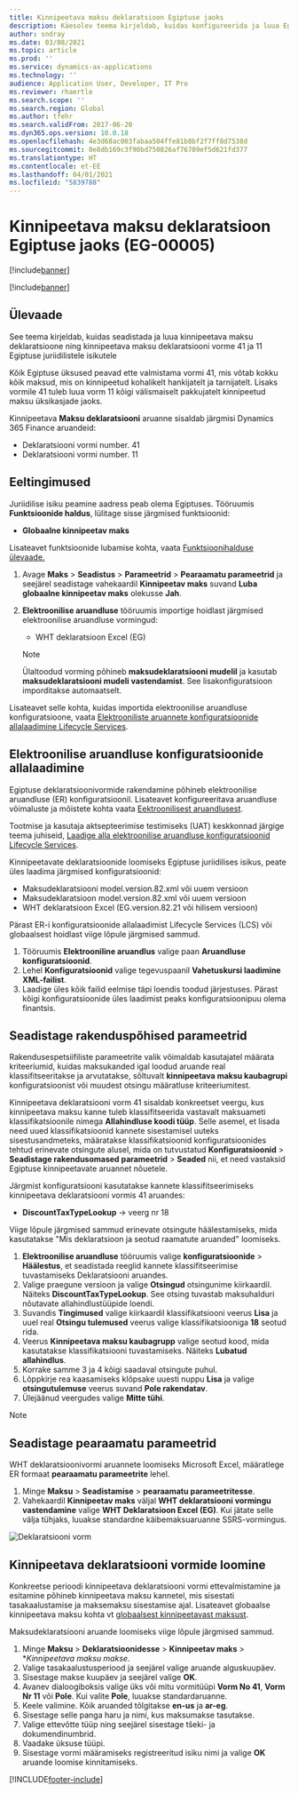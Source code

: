 ```yaml
---
title: Kinnipeetava maksu deklaratsioon Egiptuse jaoks
description: Käesolev teema kirjeldab, kuidas konfigureerida ja luua Egiptuse kinnipeetava maksu deklaratsioone.
author: sndray
ms.date: 03/08/2021
ms.topic: article
ms.prod: ''
ms.service: dynamics-ax-applications
ms.technology: ''
audience: Application User, Developer, IT Pro
ms.reviewer: rhaertle
ms.search.scope: ''
ms.search.region: Global
ms.author: tfehr
ms.search.validFrom: 2017-06-20
ms.dyn365.ops.version: 10.0.18
ms.openlocfilehash: 4e3d68ac003fabaa504ffe81b8bf2f7ff8d7538d
ms.sourcegitcommit: 0e8db169c3f90bd750826af76709ef5d621fd377
ms.translationtype: HT
ms.contentlocale: et-EE
ms.lasthandoff: 04/01/2021
ms.locfileid: "5839788"
---
```

#  <a name="withholding-tax-declaration-for-egypt-eg-00005"></a>Kinnipeetava maksu deklaratsioon Egiptuse jaoks (EG-00005)

[!include[banner](../includes/banner.md)]

[!include[banner](../includes/preview-banner.md)]

## <a name="overview"></a>Ülevaade
See teema kirjeldab, kuidas seadistada ja luua kinnipeetava maksu deklaratsioone ning kinnipeetava maksu deklaratsiooni vorme 41 ja 11 Egiptuse juriidilistele isikutele 

Kõik Egiptuse üksused peavad ette valmistama vormi 41, mis võtab kokku kõik maksud, mis on kinnipeetud kohalikelt hankijatelt ja tarnijatelt. Lisaks vormile 41 tuleb luua vorm 11 kõigi välismaiselt pakkujatelt kinnipeetud maksu üksikasjade jaoks. 

Kinnipeetava **Maksu deklaratsiooni** aruanne sisaldab järgmisi Dynamics 365 Finance aruandeid:

- Deklaratsiooni vormi number. 41
- Deklaratsiooni vormi number. 11
    
    
## <a name="prerequisites"></a>Eeltingimused
Juriidilise isiku peamine aadress peab olema Egiptuses.
Tööruumis **Funktsioonide haldus**, lülitage sisse järgmised funktsioonid:

   - **Globaalne kinnipeetav maks**

Lisateavet funktsioonide lubamise kohta, vaata [Funktsioonihalduse ülevaade.](../../fin-ops-core/fin-ops/get-started/feature-management/feature-management-overview.md)

1. Avage **Maks** > **Seadistus** > **Parameetrid** > **Pearaamatu parameetrid** ja seejärel seadistage vahekaardil **Kinnipeetav maks** suvand **Luba globaalne kinnipeetav maks** olekusse **Jah**.
2. **Elektroonilise aruandluse** tööruumis importige hoidlast järgmised elektroonilise aruandluse vormingud:

    - WHT deklaratsioon Excel (EG)

    > [!NOTE]
    > Ülaltoodud vorming põhineb **maksudeklaratsiooni mudelil** ja kasutab **maksudeklaratsiooni mudeli vastendamist**. See lisakonfiguratsioon imporditakse automaatselt.

Lisateavet selle kohta, kuidas importida elektroonilise aruandluse konfiguratsioone, vaata [Elektrooniliste aruannete konfiguratsioonide allalaadimine Lifecycle Services](../../fin-ops-core/dev-itpro/analytics/download-electronic-reporting-configuration-lcs.md).

## <a name="download-electronic-reporting-configurations"></a>Elektroonilise aruandluse konfiguratsioonide allalaadimine

Egiptuse deklaratsioonivormide rakendamine põhineb elektroonilise aruandluse (ER) konfiguratsioonil. Lisateavet konfigureeritava aruandluse võimaluste ja mõistete kohta vaata [Eektroonilisest aruandlusest](../../fin-ops-core/dev-itpro/analytics/general-electronic-reporting.md).

Tootmise ja kasutaja aktsepteerimise testimiseks (UAT) keskkonnad järgige teema juhiseid, [Laadige alla elektroonilise aruandluse konfiguratsioonid Lifecycle Services](../../fin-ops-core/dev-itpro/analytics/download-electronic-reporting-configuration-lcs.md).

Kinnipeetavate deklaratsioonide loomiseks Egiptuse juriidilises isikus, peate üles laadima järgmised konfiguratsioonid:

- Maksudeklaratsiooni model.version.82.xml või uuem versioon
- Maksudeklaratsioon model.version.82.xml või uuem versioon
- WHT deklaratsioon Excel (EG.version.82.21 või hilisem versioon)

Pärast ER-i konfiguratsioonide allalaadimist Lifecycle Services (LCS) või globaalsest hoidlast viige lõpule järgmised sammud.

1. Tööruumis **Elektrooniline aruandlus** valige paan **Aruandluse konfiguratsioonid**.
1. Lehel **Konfiguratsioonid** valige tegevuspaanil **Vahetuskursi laadimine XML-failist**.
1. Laadige üles kõik failid eelmise täpi loendis toodud järjestuses. Pärast kõigi konfiguratsioonide üles laadimist peaks konfiguratsioonipuu olema finantsis.

## <a name="set-up-application-specific-parameters"></a>Seadistage rakenduspõhised parameetrid

Rakendusespetsiifiliste parameetrite valik võimaldab kasutajatel määrata kriteeriumid, kuidas maksukanded igal loodud aruande real klassifitseeritakse ja arvutatakse, sõltuvalt **kinnipeetava maksu kaubagrupi** konfiguratsioonist või muudest otsingu määratluse kriteeriumitest.

Kinnipeetava deklaratsiooni vorm 41 sisaldab konkreetset veergu, kus kinnipeetava maksu kanne tuleb klassifitseerida vastavalt maksuameti klassifikatsioonile nimega **Allahindluse koodi tüüp**. Selle asemel, et lisada need uued klassifikatsioonid kannete sisestamisel uuteks sisestusandmeteks, määratakse klassifikatsioonid konfiguratsioonides tehtud erinevate otsingute alusel, mida on tutvustatud **Konfiguratsioonid** > **Seadistage rakendusomased parameetrid** > **Seaded** nii, et need vastaksid Egiptuse kinnipeetavate aruannet nõuetele. 

Järgmist konfiguratsiooni kasutatakse kannete klassifitseerimiseks kinnipeetava deklaratsiooni vormis 41 aruandes:

- **DiscountTaxTypeLookup** -> veerg nr 18 

Viige lõpule järgmised sammud erinevate otsingute häälestamiseks, mida kasutatakse "Mis deklaratsioon ja seotud raamatute aruanded" loomiseks. 

1. **Elektroonilise aruandluse** tööruumis valige **konfiguratsioonide** > **Häälestus**, et seadistada reeglid kannete klassifitseerimise tuvastamiseks Deklaratsiooni aruandes. 
2. Valige praegune versioon ja valige **Otsingud** otsingunime kiirkaardil. Näiteks **DiscountTaxTypeLookup**. See otsing tuvastab maksuhalduri nõutavate allahindlustüüpide loendi.
3. Suvandis **Tingimused** valige kiirkaardil klassifikatsiooni veerus **Lisa** ja uuel real **Otsingu tulemused** veerus valige klassifikatsiooniga **18** seotud rida.
4. Veerus **Kinnipeetava maksu kaubagrupp** valige seotud kood, mida kasutatakse klassifikatsiooni tuvastamiseks. Näiteks **Lubatud allahindlus**.  
5. Korrake samme 3 ja 4 kõigi saadaval otsingute puhul.
6. Lõppkirje rea kaasamiseks klõpsake uuesti nuppu **Lisa** ja valige **otsingutulemuse** veerus suvand **Pole rakendatav**. 
7. Ülejäänud veergudes valige **Mitte tühi**. 

> [!NOTE]

## <a name="set-up-general-ledger-parameters"></a>Seadistage pearaamatu parameetrid

WHT deklaratsioonivormi aruannete loomiseks Microsoft Excel, määratlege ER formaat **pearaamatu parameetrite** lehel.

1. Minge **Maksu** > **Seadistamise** > **pearaamatu parameetritesse**.
2. Vahekaardil **Kinnipeetav maks** väljal **WHT deklaratsiooni vormingu vastendamine** valige **WHT Deklaratsioon Excel (EG)**. Kui jätate selle välja tühjaks, luuakse standardne käibemaksuaruanne SSRS-vormingus.


![Deklaratsiooni vorm](media/egypt-wht-declaration-setup1.png)

## <a name="generate-the-withholding-declaration-forms"></a>Kinnipeetava deklaratsiooni vormide loomine
Konkreetse perioodi kinnipeetava deklaratsiooni vormi ettevalmistamine ja esitamine põhineb kinnipeetava maksu kannetel, mis sisestati tasakaalustamise ja maksemaksu sisestamise ajal. Lisateavet globaalse kinnipeetava maksu kohta vt [globaalsest kinnipeetavast maksust](../general-ledger/global-withholding-tax-overview.md).

Maksudeklaratsiooni aruande loomiseks viige lõpule järgmised sammud.

1. Minge **Maksu** > **Deklaratsioonidesse** > **Kinnipeetav maks** > **Kinnipeetava maksu makse*.
2. Valige tasakaalustusperiood ja seejärel valige aruande alguskuupäev. 
3. Sisestage makse kuupäev ja seejärel valige **OK**.
4. Avanev dialoogiboksis valige üks või mitu vormitüüpi **Vorm No 41**, **Vorm Nr 11** või **Pole**. Kui valite **Pole**, luuakse standardaruanne. 
5. Keele valimine. Kõik aruanded tõlgitakse **en-us** ja **ar-eg**.
6. Sisestage selle panga haru ja nimi, kus maksumakse tasutakse.
7. Valige ettevõtte tüüp ning seejärel sisestage tšeki- ja dokumendinumbrid. 
8. Vaadake üksuse tüüpi. 
9. Sisestage vormi määramiseks registreeritud isiku nimi ja valige **OK** aruande loomise kinnitamiseks. 

 
[!INCLUDE[footer-include](../../includes/footer-banner.md)]
